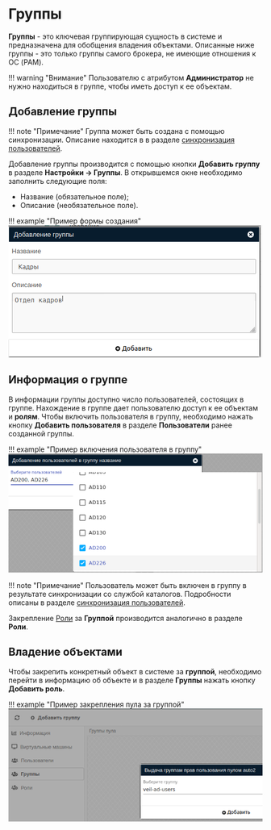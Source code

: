# Группы

**Группы** - это ключевая группирующая сущность в системе и предназначена для обобщения владения объектами.
Описанные ниже группы - это только группы самого брокера, не имеющие отношения к ОС (PAM).

!!! warning "Внимание"
    Пользователю с атрибутом **Администратор** не нужно находиться в группе, чтобы иметь доступ к ее объектам.

## Добавление группы

!!! note "Примечание"
    Группа может быть создана с помощью синхронизации. Описание находится в 
    в разделе [синхронизация пользователей](../active_directory/ad_extend.md).

Добавление группы производится с помощью кнопки **Добавить группу** в разделе **Настройки -> Группы**.
В открывшемся окне необходимо заполнить следующие поля:

   - Название (обязательное поле);
   - Описание (необязательное поле).

!!! example "Пример формы создания"
    ![image](../../_assets/vdi/auth/group.png)

## Информация о группе

В информации группы доступно число пользователей, состоящих в группе. Нахождение в группе дает пользователю доступ 
к ее объектам и **ролям**.
Чтобы включить пользователя в группу, необходимо нажать кнопку **Добавить пользователя** в разделе **Пользователи**
ранее созданной группы.

!!! example "Пример включения пользователя в группу"
    ![image](../../_assets/vdi/auth/group_user_ad.png)

!!! note "Примечание"
    Пользователь может быть включен в группу в результате синхронизации со службой каталогов. Подробности описаны в 
    разделе [синхронизация пользователей](../active_directory/info.md).

Закрепление [Роли](./roles.md) за **Группой** производится аналогично в разделе **Роли**.

## Владение объектами

Чтобы закрепить конкретный объект в системе за **группой**, необходимо перейти в информацию об объекте и в разделе 
**Группы** нажать кнопку **Добавить роль**.

!!! example "Пример закрепления пула за группой"
    ![image](../../_assets/vdi/auth/pool_group.png)
